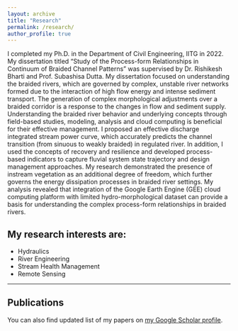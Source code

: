 ```yaml
---
layout: archive
title: "Research"
permalink: /research/
author_profile: true
---
```


I completed my Ph.D. in the Department of Civil Engineering, IITG in 2022. My dissertation titled “Study of the Process-form Relationships in Continuum of Braided Channel Patterns” was supervised by Dr. Rishikesh Bharti and Prof. Subashisa Dutta. My dissertation focused on understanding the braided rivers, which are governed by complex, unstable river networks formed due to the interaction of high flow energy and intense sediment transport. The generation of complex morphological adjustments over a braided corridor is a response to the changes in flow and sediment supply. Understanding the braided river behavior and underlying concepts through field-based studies, modeling, analysis and cloud computing is beneficial for their effective management. I proposed an effective discharge integrated stream power curve, which accurately predicts the channel transition (from sinuous to weakly braided) in regulated river. In addition, I used the concepts of recovery and resilience and developed process-based indicators to capture fluvial system state trajectory and design management approaches. My research demonstrated the presence of instream vegetation as an additional degree of freedom, which further governs the energy dissipation processes in braided river settings. My analysis revealed that integration of the Google Earth Engine (GEE) cloud computing platform with limited hydro-morphological dataset can provide a basis for understanding the complex process-form relationships in braided rivers.

## My research interests are:

* Hydraulics
* River Engineering
* Stream Health Management
* Remote Sensing

---
## Publications

You can also find updated list of my papers on [my Google Scholar profile](https://scholar.google.co.in/citations?user=G_9zUzsAAAAJ&hl=en).



